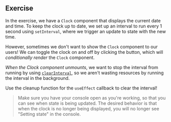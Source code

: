 ## Exercise

In the exercise, we have a `Clock` component that displays the current date and
time. To keep the clock up to date, we set up an interval to run every 1 second
using `setInterval`, where we trigger an update to state with the new time.

However, sometimes we don't want to show the `Clock` component to our users! We
can toggle the clock on and off by clicking the button, which will
_conditionally render_ the `Clock` component.

_When the Clock component unmounts_, we want to stop the interval from running
by using
[`clearInterval`](https://developer.mozilla.org/en-US/docs/Web/API/WindowOrWorkerGlobalScope/clearInterval),
so we aren't wasting resources by running the interval in the background.

Use the cleanup function for the `useEffect` callback to clear the interval!

> Make sure you have your console open as you're working, so that you can see
> when state is being updated. The desired behavior is that when the clock is no
> longer being displayed, you will no longer see "Setting state" in the console.